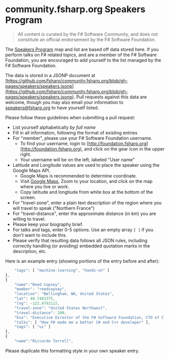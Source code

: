 # community.fsharp.org Speakers Program

> All content is curated by the F# Software Community, and does not constitute an official endorsement by the F# Software Foundation.

The [Speakers Program](http://community.fsharp.org/speakers) map and list are based off data stored here.  If you perform talks on F# related topics, and are a member of the F# Software Foundation, you are encouraged to add yourself to the list managed by the F# Software Foundation.

The data is stored in a JSONP document at [https://github.com/fsharp/community.fsharp.org/blob/gh-pages/speakers/speakers.jsonp](https://github.com/fsharp/community.fsharp.org/blob/gh-pages/speakers/speakers.jsonp).  Pull requests against this data are welcome, though you may also email your information to [speakers@fsharp.org](mailto:speakers@fsharp.org) to have yourself listed.

Please follow these guidelines when submitting a pull request:

- List yourself alphabetically _by full name_
- Fill in all information, following the format of existing entries
- For "member", please use your F# Software Foundation username.
    - To find your username, login to [http://foundation.fsharp.org](http://foundation.fsharp.org), and click on the gear icon in the upper right.
    - Your username will be on the left, labeled "User name"
- Latitude and Longitude values are used to place the speaker using the Google Maps API.  
    - Google Maps is recommended to determine coordinate.
    - Visit [Google Maps](https://www.google.com/maps), Zoom to your location, and click on the map where you live or work.
    - Copy latitude and longtiude from white box at the bottom of the screen.
- For "travel-zone", enter a plain text description of the region where you will travel to speak ("Northern France")
- For "travel-distance", enter the approximate distance (in _km_) you are willing to travel.
- Please keep your biography brief.
- For talks and tags, enter 0-5 options.  Use an empty array `[ ]` if you don't want to include this.
- Please verify that resulting data follows all JSON rules, including correctly handling (or avoiding) embedded quotation marks in the description, etc.


Here is an example entry (showing portions of the entry before and after):

```javascript
    "tags": [ "machine-learning", "hands-on" ]
},
{
    "name":"Reed Copsey",
    "member": "reedcopsey",
    "location": "Bellingham, WA, United States",
    "lat": 48.7482375,
    "lng": -122.4792122,
    "travel-zone": "United States Northwest",
    "travel-distance": 200,
    "bio": "Executive Director of the F# Software Foundation, CTO of C Tech Development Corporation.",
    "talks": [ "How F# made me a better C# and C++ developer" ],
    "tags": [ "ui" ]
},
{
    "name":"Riccardo Terrell",
```

Please duplicate this formatting style in your own speaker entry.
